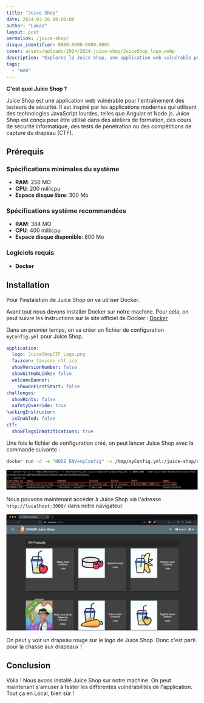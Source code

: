 ```yaml
---
title: "Juice Shop"
date: 2024-03-26 00:00:00
author: "Lukas"
layout: post
permalink: /juice-shop/
disqus_identifier: 0000-0000-0000-0005
cover: assets/uploads/2024/2024-juice-shop/JuiceShop_logo.webp
description: "Explorez le Juice Shop, une application web vulnérable pour des exercices de sécurité et de développement avec Docker."
tags:
  - "Web"
---
```




**C'est quoi Juice Shop ?**

Juice Shop est une application web vulnérable pour l'entraînement des testeurs de sécurité. Il est inspiré par les applications modernes qui utilisent des technologies JavaScript lourdes, telles que Angular et Node.js. Juice Shop est conçu pour être utilisé dans des ateliers de formation, des cours de sécurité informatique, des tests de pénétration ou des compétitions de capture du drapeau (CTF).

<!--more-->
## Prérequis

### Spécifications minimales du système

- **RAM**: 256 MO
- **CPU**: 200 millicpu
- **Espace disque libre**: 300 Mo

### Spécifications système recommandées

- **RAM**: 384 MO
- **CPU**: 400 millicpu
- **Espace disque disponible**: 800 Mo
### Logiciels requis

- **Docker**

## Installation

Pour l'instalation de Juice Shop on va utiliser Docker. 

Avant tout nous devons installer Docker sur notre machine. Pour cela, on peut suivre les instructions sur le site officiel de Docker : [Docker](https://docs.docker.com/get-docker/)

Dans un premier temps, on va créer un fichier de configuration `myConfig.yml` pour Juice Shop. 

```yaml
application:
  logo: JuiceShopCTF_Logo.png
  favicon: favicon_ctf.ico
  showVersionNumber: false
  showGitHubLinks: false
  welcomeBanner:
    showOnFirstStart: false
challenges:
  showHints: false
  safetyOverride: true
hackingInstructor:
  isEnabled: false
ctf:
  showFlagsInNotifications: true
  ```

Une fois le fichier de configuration créé, on peut lancer Juice Shop avec la commande suivante :
```bash
docker run -d -e "NODE_ENV=myConfig" -v /tmp/myConfig.yml:/juice-shop/config/myConfig.yml -p 3000:3000 --name juice-shop bkimminich/juice-shop
```
![installation via docker](../assets/uploads/2024/2024-juice-shop/install.png)

Nous pouvons maintenant accéder à Juice Shop via l'adresse `http://localhost:3000/` dans notre navigateur.

![juice shop](../assets/uploads/2024/2024-juice-shop/web_site.png)

On peut y voir un drapeau rouge sur le logo de Juice Shop. Donc c'est parti pour la chasse aux drapeaux !

## Conclusion

Voila ! Nous avons installé Juice Shop sur notre machine. On peut maintenant s'amuser à tester les différentes vulnérabilités de l'application. Tout ça en Local, bien sûr !
